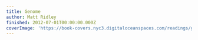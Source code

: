 ```yaml
---
title: Genome
author: Matt Ridley
finished: 2012-07-01T00:00:00.000Z
coverImage: 'https://book-covers.nyc3.digitaloceanspaces.com/readings/genome-01.jpg'
---
```

